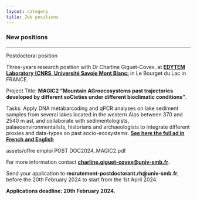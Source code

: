 ```yaml
---
layout: category
title: Job positions
---
```


<div class="section">
<div class="intro">
<h3 class="section-title underline">New positions</h3>  
<hr>

<p>Postdoctoral position</p>
<p>Three-years research position with Dr Charline Giguet-Covex, at <a href="https://edytem.osug.fr"><b> EDYTEM Laboratory (CNRS, Université Savoie Mont Blanc:</b></a> in Le Bourget du Lac in FRANCE.</p>
  
<p>Project Title: <b>MAGIC2 “Mountain AGroecosystems past trajectories developed by different soCieties under different bioclimatic conditions”</b>.</p>
<p>Tasks: Apply DNA metabarcoding and qPCR analyses on lake sediment samples from several lakes located in the western Alps between 370 and 2540 m asl, and collaborate with sedimentologists, palaeoenvironmentalists, historians and archaeologists to integrate different proxies and data-types on past socio-ecosystems. </u> <a href="https://edytem.osug.fr"><b> See here the full ad in French and English</b></a></p>

assets/offre emploi POST DOC2024_MAGIC2.pdf

For more information contact <b>charline.giguet-covex@univ-smb.fr</b>.

<p> Send your application to <b>recrutement-postdoctorant.rh@univ-smb.fr</b>, before the 20th February 2024 to start from the 1st April 2024.</p>

<p><b>Applications deadline: 20th February 2024.</b></p>
